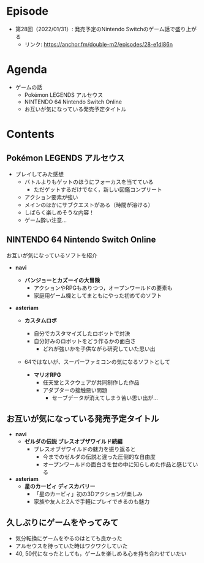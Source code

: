 # Episode
- 第28回（2022/01/31）: 発売予定のNintendo Switchのゲーム話で盛り上がる
  - リンク: https://anchor.fm/double-m2/episodes/28-e1dl86n

# Agenda
- ゲームの話
  - Pokémon LEGENDS アルセウス
  - NINTENDO 64 Nintendo Switch Online
  - お互いが気になっている発売予定タイトル

# Contents
## Pokémon LEGENDS アルセウス
- プレイしてみた感想
    - バトルよりもゲットのほうにフォーカスを当てている
        - ただゲットするだけでなく，新しい図鑑コンプリート
    - アクション要素が強い
    - メインのほかにサブクエストがある（時間が溶ける）
    - しばらく楽しめそうな内容！
    - ゲーム酔い注意...

## NINTENDO 64 Nintendo Switch Online
お互いが気になっているソフトを紹介
- **navi**
    - **バンジョーとカズーイの大冒険**
        - アクションやRPGもありつつ，オープンワールドの要素も
        - 家庭用ゲーム機としてまともにやった初めてのソフト

- **asteriam**
    - **カスタムロボ**
        - 自分でカスタマイズしたロボットで対決
        - 自分好みのロボットをどう作るかの面白さ
            - どれが強いかを子供ながら研究していた思い出

    - 64ではないが、スーパーファミコンの気になるソフトとして
        - **マリオRPG**
            - 任天堂とスクウェアが共同制作した作品
            - アダプターの接触悪い問題
                - セーブデータが消えてしまう苦い思い出が...

## お互いが気になっている発売予定タイトル
- **navi**
    - **ゼルダの伝説 ブレスオブザワイルド続編**
        - ブレスオブザワイルドの魅力を振り返ると
            - 今までのゼルダの伝説と違った圧倒的な自由度
            - オープンワールドの面白さを世の中に知らしめた作品と感じている
- **asteriam**
    - **星のカービィ ディスカバリー**
        - 「星のカービィ」初の3Dアクションが楽しみ
        - 家族や友人と2人で手軽にプレイできるのも魅力

## 久しぶりにゲームをやってみて
- 気分転換にゲームをやるのはとても良かった
- アルセウスを待っていた時はワクワクしていた
- 40, 50代になったとしても，ゲームを楽しめる心を持ち合わせていたい